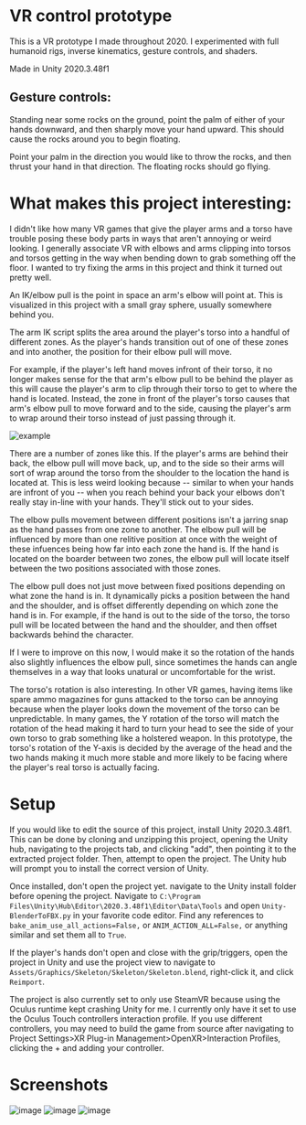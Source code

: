 # VR control prototype
This is a VR prototype I made throughout 2020. I experimented with full humanoid rigs, inverse kinematics, gesture controls, and shaders.

Made in Unity 2020.3.48f1

## Gesture controls:

Standing near some rocks on the ground, point the palm of either of your hands downward, and then sharply move your hand upward. This should cause the rocks around you to begin floating.

Point your palm in the direction you would like to throw the rocks, and then thrust your hand in that direction. The floating rocks should go flying.

# What makes this project interesting:

I didn't like how many VR games that give the player arms and a torso have trouble posing these body parts in ways that aren't annoying or weird looking. I generally associate VR with elbows and arms clipping into torsos and torsos getting in the way when bending down to grab something off the floor. I wanted to try fixing the arms in this project and think it turned out pretty well.

An IK/elbow pull is the point in space an arm's elbow will point at. This is visualized in this project with a small gray sphere, usually somewhere behind you.

The arm IK script splits the area around the player's torso into a handful of different zones. As the player's hands transition out of one of these zones and into another, the position for their elbow pull will move.

For example, if the player's left hand moves infront of their torso, it no longer makes sense for the that arm's elbow pull to be behind the player as this will cause the player's arm to clip through their torso to get to where the hand is located. Instead, the zone in front of the player's torso causes that arm's elbow pull to move forward and to the side, causing the player's arm to wrap around their torso instead of just passing through it.

![example](Marketing/Screenshots/20240414203130_1.jpg)

There are a number of zones like this. If the player's arms are behind their back, the elbow pull will move back, up, and to the side so their arms will sort of wrap around the torso from the shoulder to the location the hand is located at. This is less weird looking because -- similar to when your hands are infront of you -- when you reach behind your back your elbows don't really stay in-line with your hands. They'll stick out to your sides.

The elbow pulls movement between different positions isn't a jarring snap as the hand passes from one zone to another. The elbow pull will be influenced by more than one relitive position at once with the weight of these infuences being how far into each zone the hand is. If the hand is located on the boarder between two zones, the elbow pull will locate itself between the two positions associated with those zones.

The elbow pull does not just move between fixed positions depending on what zone the hand is in. It dynamically picks a position between the hand and the shoulder, and is offset differently depending on which zone the hand is in. For example, if the hand is out to the side of the torso, the torso pull will be located between the hand and the shoulder, and then offset backwards behind the character.

If I were to improve on this now, I would make it so the rotation of the hands also slightly influences the elbow pull, since sometimes the hands can angle themselves in a way that looks unatural or uncomfortable for the wrist.

The torso's rotation is also interesting. In other VR games, having items like spare ammo magazines for guns attacked to the torso can be annoying because when the player looks down the movement of the torso can be unpredictable. In many games, the Y rotation of the torso will match the rotation of the head making it hard to turn your head to see the side of your own torso to grab something like a holstered weapon. In this prototype, the torso's rotation of the Y-axis is decided by the average of the head and the two hands making it much more stable and more likely to be facing where the player's real torso is actually facing.

# Setup

If you would like to edit the source of this project, install Unity 2020.3.48f1. This can be done by cloning and unzipping this project, opening the Unity hub, navigating to the projects tab, and clicking "add", then pointing it to the extracted project folder. Then, attempt to open the project. The Unity hub will prompt you to install the correct version of Unity.

Once installed, don't open the project yet. navigate to the Unity install folder before opening the project. Navigate to `C:\Program Files\Unity\Hub\Editor\2020.3.48f1\Editor\Data\Tools` and open `Unity-BlenderToFBX.py` in your favorite code editor. Find any references to `bake_anim_use_all_actions=False,` or `ANIM_ACTION_ALL=False,` or anything similar and set them all to `True`.

If the player's hands don't open and close with the grip/triggers, open the project in Unity and use the project view to navigate to `Assets/Graphics/Skeleton/Skeleton/Skeleton.blend`, right-click it, and click `Reimport`.

The project is also currently set to only use SteamVR because using the Oculus runtime kept crashing Unity for me. I currently only have it set to use the Oculus Touch controllers interaction profile. If you use different controllers, you may need to build the game from source after navigating to Project Settings>XR Plug-in Management>OpenXR>Interaction Profiles, clicking the + and adding your controller.

# Screenshots
![image](Marketing/Screenshots/20240414203056_1.jpg)
![image](Marketing/Screenshots/20240414203151_1.jpg)
![image](Marketing/Screenshots/20240414203223_1.jpg)